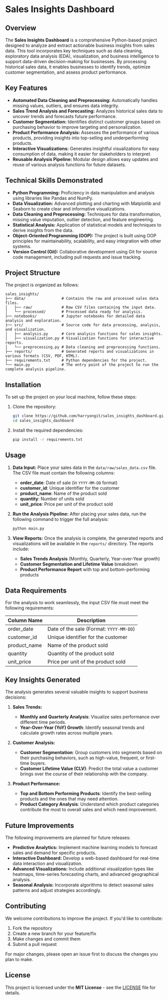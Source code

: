 # Sales Insights Dashboard

## Overview
The **Sales Insights Dashboard** is a comprehensive Python-based project designed to analyze and extract actionable business insights from sales data. This tool incorporates key techniques such as data cleaning, exploratory data analysis (EDA), visualization, and business intelligence to support data-driven decision-making for businesses. By processing historical sales data, it enables businesses to identify trends, optimize customer segmentation, and assess product performance.

## Key Features
- **Automated Data Cleaning and Preprocessing:** Automatically handles missing values, outliers, and ensures data integrity.
- **Sales Trend Analysis and Forecasting:** Analyzes historical sales data to uncover trends and forecasts future performance.
- **Customer Segmentation:** Identifies distinct customer groups based on purchasing behavior to improve targeting and personalization.
- **Product Performance Analysis:** Assesses the performance of various products, providing insights into top-selling and underperforming products.
- **Interactive Visualizations:** Generates insightful visualizations for easy consumption of data, making it easier for stakeholders to interpret.
- **Reusable Analysis Pipeline:** Modular design allows easy updates and reuse of various analysis functions for future datasets.

## Technical Skills Demonstrated
- **Python Programming:** Proficiency in data manipulation and analysis using libraries like Pandas and NumPy.
- **Data Visualization:** Advanced plotting and charting with Matplotlib and Seaborn to create clear and informative visualizations.
- **Data Cleaning and Preprocessing:** Techniques for data transformation, missing value imputation, outlier detection, and feature engineering.
- **Statistical Analysis:** Application of statistical models and techniques to derive insights from the data.
- **Object-Oriented Programming (OOP):** The project is built using OOP principles for maintainability, scalability, and easy integration with other systems.
- **Version Control (Git):** Collaborative development using Git for source code management, including pull requests and issue tracking.

## Project Structure
The project is organized as follows:

```
sales_insights/
├── data/                # Contains the raw and processed sales data files.
│   ├── raw/             # Raw CSV files containing the input data.
│   └── processed/       # Processed data ready for analysis.
├── notebooks/           # Jupyter notebooks for detailed data analysis and exploration.
├── src/                 # Source code for data processing, analysis, and visualization.
│   ├── analysis.py      # Core analysis functions for sales insights.
│   ├── visualization.py # Visualization functions for interactive reports.
│   └── preprocessing.py # Data cleaning and preprocessing functions.
├── reports/             # Generated reports and visualizations in various formats (CSV, PDF, HTML).
├── requirements.txt     # Python dependencies for the project.
└── main.py              # The entry point of the project to run the complete analysis pipeline.
```

## Installation

To set up the project on your local machine, follow these steps:

1. Clone the repository:

   ```bash
   git clone https://github.com/harryongit/sales_insights_dashboard.git
   cd sales_insights_dashboard
   ```

2. Install the required dependencies:

   ```bash
   pip install -r requirements.txt
   ```

## Usage
1. **Data Input:** Place your sales data in the `data/raw/sales_data.csv` file. The CSV file must contain the following columns:
   - **order_date**: Date of sale (in `YYYY-MM-DD` format)
   - **customer_id**: Unique identifier for the customer
   - **product_name**: Name of the product sold
   - **quantity**: Number of units sold
   - **unit_price**: Price per unit of the product sold

2. **Run the Analysis Pipeline:**
   After placing your sales data, run the following command to trigger the full analysis:

   ```bash
   python main.py
   ```

3. **View Reports:** Once the analysis is complete, the generated reports and visualizations will be available in the `reports/` directory. The reports include:
   - **Sales Trends Analysis** (Monthly, Quarterly, Year-over-Year growth)
   - **Customer Segmentation and Lifetime Value** breakdown
   - **Product Performance Report** with top and bottom-performing products
   
## Data Requirements
For the analysis to work seamlessly, the input CSV file must meet the following requirements:

| Column Name   | Description                             |
|---------------|-----------------------------------------|
| order_date    | Date of the sale (Format: `YYYY-MM-DD`) |
| customer_id   | Unique identifier for the customer      |
| product_name  | Name of the product sold                |
| quantity      | Quantity of the product sold            |
| unit_price    | Price per unit of the product sold      |

## Key Insights Generated
The analysis generates several valuable insights to support business decisions:

1. **Sales Trends:**
   - **Monthly and Quarterly Analysis**: Visualize sales performance over different time periods.
   - **Year-Over-Year (YoY) Growth**: Identify seasonal trends and calculate growth rates across multiple years.

2. **Customer Analysis:**
   - **Customer Segmentation**: Group customers into segments based on their purchasing behaviors, such as high-value, frequent, or first-time buyers.
   - **Customer Lifetime Value (CLV)**: Predict the total value a customer brings over the course of their relationship with the company.

3. **Product Performance:**
   - **Top and Bottom Performing Products**: Identify the best-selling products and the ones that may need attention.
   - **Product Category Analysis**: Understand which product categories contribute the most to overall sales and which need improvement.

## Future Improvements
The following improvements are planned for future releases:
- **Predictive Analytics:** Implement machine learning models to forecast sales and demand for specific products.
- **Interactive Dashboard:** Develop a web-based dashboard for real-time data interaction and visualization.
- **Advanced Visualizations:** Include additional visualization types like heatmaps, time-series forecasting charts, and advanced geographical analysis.
- **Seasonal Analysis:** Incorporate algorithms to detect seasonal sales patterns and adjust strategies accordingly.

## Contributing
We welcome contributions to improve the project. If you'd like to contribute:
1. Fork the repository
2. Create a new branch for your feature/fix
3. Make changes and commit them
4. Submit a pull request

For major changes, please open an issue first to discuss the changes you plan to make.

## License
This project is licensed under the **MIT License** - see the [LICENSE](LICENSE) file for details.
